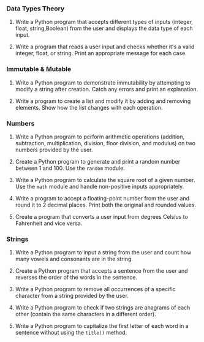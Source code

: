 
### Data Types Theory

1. Write a Python program that accepts different types of inputs (integer, float, string,Boolean) from the user and displays the data type of each input.

2. Write a program that reads a user input and checks whether it's a valid integer, float, or string. Print an appropriate message for each case.

### Immutable & Mutable

1. Write a Python program to demonstrate immutability by attempting to modify a string after creation. Catch any errors and print an explanation.

2. Write a program to create a list and modify it by adding and removing elements. Show how the list changes with each operation.


### Numbers

1. Write a Python program to perform arithmetic operations (addition, subtraction, multiplication, division, floor division, and modulus) on two numbers provided by the user.

2. Create a Python program to generate and print a random number between 1 and 100. Use the `random` module.

3. Write a Python program to calculate the square root of a given number. Use the `math` module and handle non-positive inputs appropriately.

4. Write a program to accept a floating-point number from the user and round it to 2 decimal places. Print both the original and rounded values.

5. Create a program that converts a user input from degrees Celsius to Fahrenheit and vice versa.

### Strings

1. Write a Python program to input a string from the user and count how many vowels and consonants are in the string.

2. Create a Python program that accepts a sentence from the user and reverses the order of the words in the sentence.

3. Write a Python program to remove all occurrences of a specific character from a string provided by the user.

4. Write a Python program to check if two strings are anagrams of each other (contain the same characters in a different order).

5. Write a Python program to capitalize the first letter of each word in a sentence without using the `title()` method.

